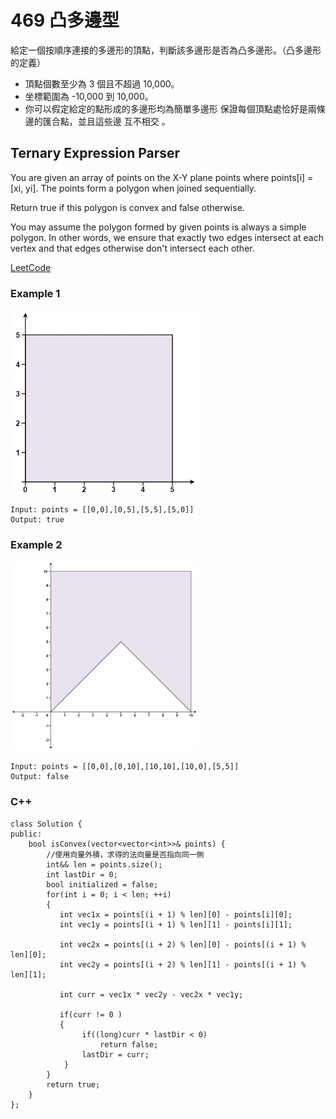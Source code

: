 # 469 凸多邊型

給定一個按順序連接的多邊形的頂點，判斷該多邊形是否為凸多邊形。（凸多邊形的定義）

* 頂點個數至少為 3 個且不超過 10,000。
* 坐標範圍為 -10,000 到 10,000。
* 你可以假定給定的點形成的多邊形均為簡單多邊形
  保證每個頂點處恰好是兩條邊的匯合點，並且這些邊 互不相交 。

## Ternary Expression Parser

You are given an array of points on the X-Y plane points where points[i] = [xi, yi]. The points form a polygon when joined sequentially.

Return true if this polygon is convex and false otherwise.

You may assume the polygon formed by given points is always a simple polygon. In other words, we ensure that exactly two edges intersect at each vertex and that edges otherwise don't intersect each other.


[LeetCode](https://leetcode-cn.com/convex-polygon/)

### Example 1

<img src="img/469_1.jpg" width = "300"/>

```
Input: points = [[0,0],[0,5],[5,5],[5,0]]
Output: true
```

### Example 2

<img src="img/469_2.jpg" width = "300"/>

```
Input: points = [[0,0],[0,10],[10,10],[10,0],[5,5]]
Output: false
```


### C++ 

```
class Solution {
public:
    bool isConvex(vector<vector<int>>& points) {
        //使用向量外積，求得的法向量是否指向同一側
        int&& len = points.size();
        int lastDir = 0;
        bool initialized = false;
        for(int i = 0; i < len; ++i)
        {
           int vec1x = points[(i + 1) % len][0] - points[i][0];
           int vec1y = points[(i + 1) % len][1] - points[i][1];

           int vec2x = points[(i + 2) % len][0] - points[(i + 1) % len][0];
           int vec2y = points[(i + 2) % len][1] - points[(i + 1) % len][1];

           int curr = vec1x * vec2y - vec2x * vec1y;

           if(curr != 0 )
           {
                if((long)curr * lastDir < 0)
                    return false;
                lastDir = curr;
            }           
        } 
        return true;
    }
};
```
